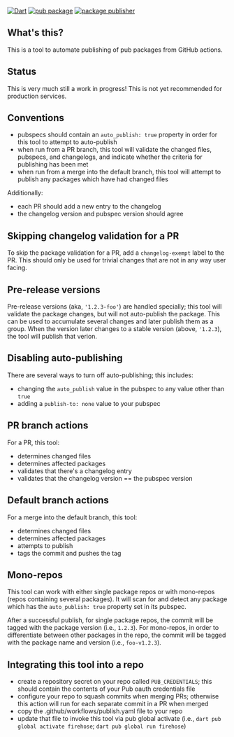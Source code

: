 [![Dart](https://github.com/devoncarew/firehose/actions/workflows/dart.yaml/badge.svg)](https://github.com/devoncarew/firehose/actions/workflows/dart.yaml)
[![pub package](https://img.shields.io/pub/v/firehose.svg)](https://pub.dev/packages/firehose)
[![package publisher](https://img.shields.io/pub/publisher/firehose.svg)](https://pub.dev/packages/firehose/publisher)

## What's this?

This is a tool to automate publishing of pub packages from GitHub actions.

## Status

This is very much still a work in progress! This is not yet recommended for
production services.

## Conventions

- pubspecs should contain an `auto_publish: true` property in order for this
  tool to attempt to auto-publish
- when run from a PR branch, this tool will validate the changed files, pubspecs,
  and changelogs, and indicate whether the criteria for publishing has been met
- when run from a merge into the default branch, this tool will attempt to
  publish any packages which have had changed files

Additionally:
- each PR should add a new entry to the changelog
- the changelog version and pubspec version should agree

## Skipping changelog validation for a PR

To skip the package validation for a PR, add a `changelog-exempt` label to the
PR. This should only be used for trivial changes that are not in any way user
facing.

## Pre-release versions

Pre-release versions (aka, `'1.2.3-foo'`) are handled specially; this tool
will validate the package changes, but will not auto-publish the package. This
can be used to accumulate several changes and later publish them as a group.
When the version later changes to a stable version (above, `'1.2.3`), the tool
will publish that verion.

## Disabling auto-publishing

There are several ways to turn off auto-publishing; this includes:

- changing the `auto_publish` value in the pubspec to any value other than
`true`
- adding a `publish-to: none` value to your pubspec

## PR branch actions

For a PR, this tool:

- determines changed files
- determines affected packages
- validates that there's a changelog entry
- validates that the changelog version == the pubspec version

## Default branch actions

For a merge into the default branch, this tool:

- determines changed files
- determines affected packages
- attempts to publish
- tags the commit and pushes the tag

## Mono-repos

This tool can work with either single package repos or with mono-repos (repos
containing several packages). It will scan for and detect any package which
has the `auto_publish: true` property set in its pubspec.

After a successful publish, for single package repos, the commit will be tagged
with the package version (i.e., `1.2.3`). For mono-repos, in order to differentiate
between other packages in the repo, the commit will be tagged with the package
name and version (i.e., `foo-v1.2.3`).

## Integrating this tool into a repo

- create a repository secret on your repo called `PUB_CREDENTIALS`; this should
  contain the contents of your Pub oauth credentials file
- configure your repo to squash commits when merging PRs; otherwise this action
  will run for each separate commit in a PR when merged
- copy the .github/workflows/publish.yaml file to your repo
- update that file to invoke this tool via pub global activate (i.e.,
  `dart pub global activate firehose`; `dart pub global run firehose`)
